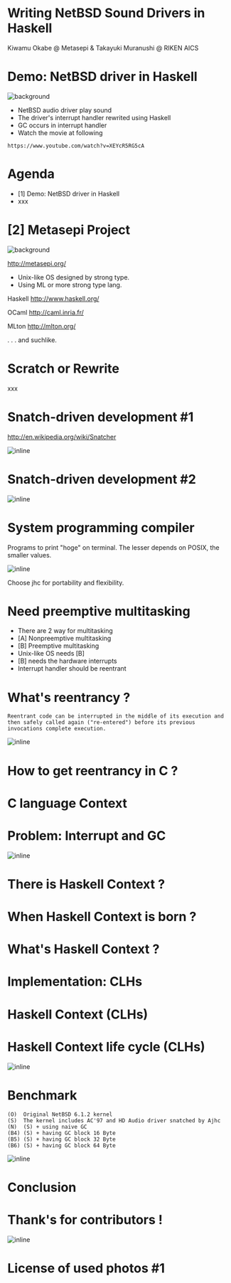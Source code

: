 # Writing NetBSD Sound Drivers in Haskell

Kiwamu Okabe @ Metasepi & Takayuki Muranushi @ RIKEN AICS

# Demo: NetBSD driver in Haskell
![background](img/netbsd.png)

* NetBSD audio driver play sound
* The driver's interrupt handler rewrited using Haskell
* GC occurs in interrupt handler
* Watch the movie at following

~~~
https://www.youtube.com/watch?v=XEYcR5RG5cA
~~~

# Agenda

* [1] Demo: NetBSD driver in Haskell
* xxx

# [2] Metasepi Project

![background](img/metasepi.png)

http://metasepi.org/

* Unix-like OS designed by strong type.
* Using ML or more strong type lang.

Haskell http://www.haskell.org/

OCaml http://caml.inria.fr/

MLton http://mlton.org/

. . . and suchlike.

# Scratch or Rewrite

xxx

# Snatch-driven development #1

http://en.wikipedia.org/wiki/Snatcher

![inline](draw/snatch-system.png)

# Snatch-driven development #2

![inline](draw/2012-12-27-arafura_design.png)

# System programming compiler

Programs to print "hoge" on terminal. The lesser depends on POSIX, the smaller values.

![inline](img/compare_compiler_ats.png)

Choose jhc for portability and flexibility.

# Need preemptive multitasking

* There are 2 way for multitasking
* [A] Nonpreemptive multitasking
* [B] Preemptive multitasking
* Unix-like OS needs [B]
* [B] needs the hardware interrupts
* Interrupt handler should be reentrant

# What's reentrancy ?

~~~
Reentrant code can be interrupted in the middle of its execution and then safely called again ("re-entered") before its previous invocations complete execution.
~~~

![inline](draw/reentrant.png)

# How to get reentrancy in C ?
# C language Context
# Problem: Interrupt and GC

![inline](draw/switch_ongc.png)

# There is Haskell Context ?
# When Haskell Context is born ?
# What's Haskell Context ?
# Implementation: CLHs
# Haskell Context (CLHs)
# Haskell Context life cycle (CLHs)

![inline](draw/arena_lifecycle.png)

# Benchmark

~~~
(O)  Original NetBSD 6.1.2 kernel
(S)  The kernel includes AC'97 and HD Audio driver snatched by Ajhc
(N)  (S) + using naive GC
(B4) (S) + having GC block 16 Byte
(B5) (S) + having GC block 32 Byte
(B6) (S) + having GC block 64 Byte
~~~

![inline](img/arafura-s1_benchmark.png)

# Conclusion

# Thank's for contributors !

![inline](draw/contributors.png)

# License of used photos #1

~~~
~~~
